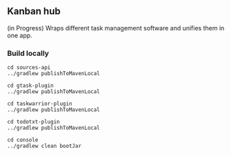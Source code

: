 ## Kanban hub 
(in Progress)
Wraps different task management software and unifies them in one app.

### Build locally

```
cd sources-api
../gradlew publishToMavenLocal

cd gtask-plugin
../gradlew publishToMavenLocal

cd taskwarrior-plugin
../gradlew publishToMavenLocal

cd todotxt-plugin
../gradlew publishToMavenLocal
```

```
cd console
../gradlew clean bootJar
```